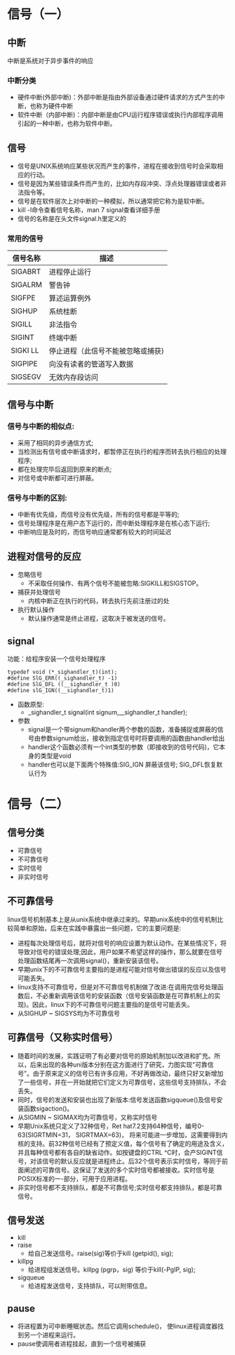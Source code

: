 # 信号（一）

## 中断

中断是系统对于异步事件的响应

### 中断分类
- 硬件中断(外部中断)：外部中断是指由外部设备通过硬件请求的方式产生的中断，也称为硬件中断
- 软件中断（内部中断)：内部中断是由CPU运行程序错误或执行内部程序调用引起的一种中断，也称为软件中断。

## 信号
- 信号是UNIX系统响应某些状况而产生的事件，进程在接收到信号时会采取相应的行动。
- 信号是因为某些错误条件而产生的，比如内存段冲突、浮点处理器错误或者非法指令等。
- 信号是在软件层次上对中断的一种模拟，所以通常把它称为是软中断。
- kill -l命令查看信号名称，man 7 signal查看详细手册
- 信号的名称是在头文件signal.h里定义的
### 常用的信号
信号名称|描述
-|-
SIGABRT|进程停止运行
SIGALRM|警告钟
SIGFPE|算述运算例外
SIGHUP|系统桂断
SIGILL|非法指令
SIGINT|终端中断
SIGKI LL|停止进程（此信号不能被忽略或捕获)
SIGPIPE|向没有读者的管道写入数据
SIGSEGV|无效内存段访问


## 信号与中断

### 信号与中断的相似点:
- 采用了相同的异步通信方式;
- 当检测出有信号或中断请求时，都暂停正在执行的程序而转去执行相应的处理程序;
- 都在处理完毕后返回到原来的断点;
- 对信号或中断都可进行屏蔽。
### 信号与中断的区别:
- 中断有优先级，而信号没有优先级，所有的信号都是平等的;
- 信号处理程序是在用户态下运行的，而中断处理程序是在核心态下运行;
- 中断响应是及时的，而信号响应通常都有较大的时间延迟

## 进程对信号的反应

- 忽略信号
  - 不采取任何操作、有两个信号不能被忽略:SIGKILL和SIGSTOP。
- 捕获并处理信号
  - 内核中断正在执行的代码，转去执行先前注册过的处
- 执行默认操作
  - 默认操作通常是终止进程，这取决于被发送的信号。


## signal
功能：给程序安装一个信号处理程序
```
typedef void (*_sighandler_t)(int);
#define SlG_ERR((_sighandler_t) -1)
#define SlG_DFL ((__sighandler_t )0)
#define slG_IGN((__sighandler_t)1)
```
- 函数原型:
  - _sighandler_t signal(int signum,__sighandler_t handler);
- 参数
  - signal是一个带signum和handler两个参数的函数，准备捕捉或屏蔽的信号由参数signum给出，接收到指定信号时将要调用的函数由handler给出
  - handler这个函数必须有一个int类型的参数（即接收到的信号代码)，它本身的类型是void
  - handler也可以是下面两个特殊值:SIG_IGN 屏蔽该信号; SIG_DFL恢复默认行为

# 信号（二）

## 信号分类
- 可靠信号
- 不可靠信号
- 实时信号
- 非实时信号

## 不可靠信号
linux信号机制基本上是从unix系统中继承过来的。早期unix系统中的信号机制比较简单和原始，后来在实践中暴露出一些问题，它的主要问题是:
- 进程每次处理信号后，就将对信号的响应设置为默认动作。在某些情况下，将导致对信号的错误处理;因此，用户如果不希望这样的操作，那么就要在信号处理函数结尾再一次调用signal()，重新安装该信号。
- 早期unix下的不可靠信号主要指的是进程可能对信号做出错误的反应以及信号可能丢失。
- linux支持不可靠信号，但是对不可靠信号机制做了改进:在调用完信号处理函数后，不必重新调用该信号的安装函数（信号安装函数是在可靠机制上的实现)。因此，linux下的不可靠信号问题主要指的是信号可能丢失。
- 从SIGHUP ~ SIGSYS均为不可靠信号

## 可靠信号（又称实时信号）
- 随着时间的发展，实践证明了有必要对信号的原始机制加以改进和扩充。所以，后来出现的各种uni版本分别在这方面进行了研究，力图实现"可靠信号"。由于原来定义的信号已有许多应用，不好再做改动，最终只好又新增加了一些信号，并在一开始就把它们定义为可靠信号，这些信号支持排队，不会丢失。
- 同时，信号的发送和安装也出现了新版本:信号发送函数sigqueue()及信号安装函数sigaction()。
- 从SIGMIN ~ SIGMAX均为可靠信号，又称实时信号
- 早期Unix系统只定义了32种信号，Ret hat7.2支持64种信号，编号0-63(SIGRTMIN=31， SIGRTMAX=63)， 将来可能进一步增加，这需要得到内核的支持。前32种信号已经有了预定义值，每个信号有了确定的用途及含义，并且每种信号都有各自的缺省动作。如按键盘的CTRL ^C时，会产SIGINT信号，对该信号的默认反应就是进程终止。后32个信号表示实时信号，等同于前面阐述的可靠信号。这保证了发送的多个实时信号都被接收。实时信号是POSIX标准的一-部分，可用于应用进程。
- 非实时信号都不支持排队，都是不可靠信号;实时信号都支持排队，都是可靠信号。

## 信号发送
- kill
- raise 
  - 给自己发送信号。raise(sig)等价于kill (getpid(), sig);
- killpg
  - 给进程组发送信号。killpg (pgrp，sig) 等价于kill(-PgIP, sig);
- sigqueue
  - 给进程发送信号，支持排队，可以附带信息。


## pause
- 将进程置为可中断睡眠状态。然后它调用schedule()， 使linux进程调度器找到另一个进程来运行。
- pause使调用者进程挂起，直到一个信号被捕获
